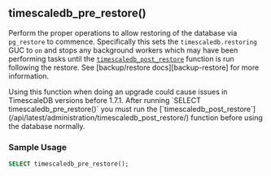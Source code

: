 ## timescaledb_pre_restore() 

Perform the proper operations to allow restoring of the database via `pg_restore` to commence.
Specifically this sets the `timescaledb.restoring` GUC to `on` and stops any
background workers which may have been performing tasks until the [`timescaledb_post_restore`](/administration/timescaledb_post_restore/)
function is run following the restore. See [backup/restore docs][backup-restore] for more information.

<highlight type="warning">
 Using this function when doing an upgrade could cause issues in TimescaleDB 
 versions before 1.7.1.
</highlight>

<highlight type="warning">
 After running `SELECT timescaledb_pre_restore()` you must run the
  [`timescaledb_post_restore`](/api/latest/administration/timescaledb_post_restore/) function before using 
  the database normally.
</highlight>

### Sample Usage  

```sql
SELECT timescaledb_pre_restore();
```